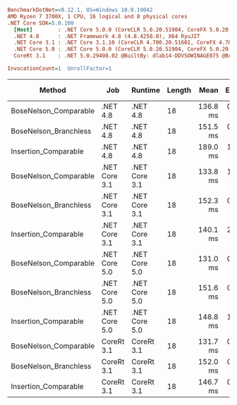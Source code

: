 ``` ini

BenchmarkDotNet=v0.12.1, OS=Windows 10.0.19042
AMD Ryzen 7 3700X, 1 CPU, 16 logical and 8 physical cores
.NET Core SDK=5.0.100
  [Host]        : .NET Core 5.0.0 (CoreCLR 5.0.20.51904, CoreFX 5.0.20.51904), X64 RyuJIT
  .NET 4.8      : .NET Framework 4.8 (4.8.4250.0), X64 RyuJIT
  .NET Core 3.1 : .NET Core 3.1.10 (CoreCLR 4.700.20.51601, CoreFX 4.700.20.51901), X64 RyuJIT
  .NET Core 5.0 : .NET Core 5.0.0 (CoreCLR 5.0.20.51904, CoreFX 5.0.20.51904), X64 RyuJIT
  CoreRt 3.1    : .NET 5.0.29408.02 @BuiltBy: dlab14-DDVSOWINAGE075 @Branch: master @Commit: 4ce1c21ac0d4d1a3b7f7a548214966f69ac9f199, X64 AOT

InvocationCount=1  UnrollFactor=1  

```
|                Method |           Job |       Runtime | Length |     Mean |   Error |  StdDev |   Median | Gen 0 | Gen 1 | Gen 2 | Allocated |
|---------------------- |-------------- |-------------- |------- |---------:|--------:|--------:|---------:|------:|------:|------:|----------:|
| BoseNelson_Comparable |      .NET 4.8 |      .NET 4.8 |     18 | 136.8 ms | 0.64 ms | 0.60 ms | 136.7 ms |     - |     - |     - |         - |
| BoseNelson_Branchless |      .NET 4.8 |      .NET 4.8 |     18 | 151.5 ms | 0.11 ms | 0.10 ms | 151.6 ms |     - |     - |     - |         - |
|  Insertion_Comparable |      .NET 4.8 |      .NET 4.8 |     18 | 189.0 ms | 1.11 ms | 0.87 ms | 188.7 ms |     - |     - |     - |         - |
| BoseNelson_Comparable | .NET Core 3.1 | .NET Core 3.1 |     18 | 133.8 ms | 1.09 ms | 1.02 ms | 133.6 ms |     - |     - |     - |         - |
| BoseNelson_Branchless | .NET Core 3.1 | .NET Core 3.1 |     18 | 152.3 ms | 0.21 ms | 0.19 ms | 152.3 ms |     - |     - |     - |         - |
|  Insertion_Comparable | .NET Core 3.1 | .NET Core 3.1 |     18 | 140.1 ms | 2.73 ms | 4.56 ms | 137.5 ms |     - |     - |     - |         - |
| BoseNelson_Comparable | .NET Core 5.0 | .NET Core 5.0 |     18 | 131.0 ms | 0.14 ms | 0.11 ms | 131.0 ms |     - |     - |     - |         - |
| BoseNelson_Branchless | .NET Core 5.0 | .NET Core 5.0 |     18 | 151.6 ms | 0.08 ms | 0.07 ms | 151.6 ms |     - |     - |     - |         - |
|  Insertion_Comparable | .NET Core 5.0 | .NET Core 5.0 |     18 | 148.8 ms | 1.33 ms | 1.24 ms | 148.9 ms |     - |     - |     - |         - |
| BoseNelson_Comparable |    CoreRt 3.1 |    CoreRt 3.1 |     18 | 131.7 ms | 0.29 ms | 0.27 ms | 131.7 ms |     - |     - |     - |         - |
| BoseNelson_Branchless |    CoreRt 3.1 |    CoreRt 3.1 |     18 | 152.0 ms | 0.54 ms | 0.51 ms | 151.7 ms |     - |     - |     - |         - |
|  Insertion_Comparable |    CoreRt 3.1 |    CoreRt 3.1 |     18 | 146.7 ms | 0.57 ms | 0.48 ms | 146.9 ms |     - |     - |     - |         - |
